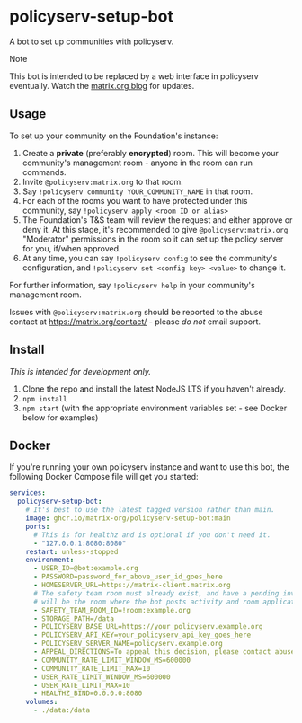 # policyserv-setup-bot

A bot to set up communities with policyserv.

> [!NOTE] 
> This bot is intended to be replaced by a web interface in policyserv eventually. Watch the [matrix.org blog](https://matrix.org/blog/) for updates.

## Usage

To set up your community on the Foundation's instance:

1. Create a **private** (preferably **encrypted**) room. This will become your community's management room - anyone in the room can run commands.
2. Invite `@policyserv:matrix.org` to that room.
3. Say `!policyserv community YOUR_COMMUNITY_NAME` in that room.
4. For each of the rooms you want to have protected under this community, say `!policyserv apply <room ID or alias>`
5. The Foundation's T&S team will review the request and either approve or deny it. At this stage, it's recommended to give `@policyserv:matrix.org` "Moderator" permissions in the room so it can set up the policy server for you, if/when approved.
6. At any time, you can say `!policyserv config` to see the community's configuration, and `!policyserv set <config key> <value>` to change it.

For further information, say `!policyserv help` in your community's management room.

<!-- dev note: we don't link to specific emails here to avoid (further) spam from internet crawlers -->
Issues with `@policyserv:matrix.org` should be reported to the abuse contact at https://matrix.org/contact/ - please *do not* email support.

## Install

*This is intended for development only.*

1. Clone the repo and install the latest NodeJS LTS if you haven't already.
2. `npm install`
3. `npm start` (with the appropriate environment variables set - see Docker below for examples)

## Docker

If you're running your own policyserv instance and want to use this bot, the following Docker Compose file will get you started:

```yaml
services:
  policyserv-setup-bot:
    # It's best to use the latest tagged version rather than main.
    image: ghcr.io/matrix-org/policyserv-setup-bot:main
    ports:
      # This is for healthz and is optional if you don't need it.
      - "127.0.0.1:8080:8080"
    restart: unless-stopped
    environment:
      - USER_ID=@bot:example.org
      - PASSWORD=password_for_above_user_id_goes_here
      - HOMESERVER_URL=https://matrix-client.matrix.org
      # The safety team room must already exist, and have a pending invite for the bot. This
      # will be the room where the bot posts activity and room application requests.
      - SAFETY_TEAM_ROOM_ID=!room:example.org
      - STORAGE_PATH=/data
      - POLICYSERV_BASE_URL=https://your_policyserv.example.org
      - POLICYSERV_API_KEY=your_policyserv_api_key_goes_here
      - POLICYSERV_SERVER_NAME=policyserv.example.org
      - APPEAL_DIRECTIONS=To appeal this decision, please contact abuse@example.org
      - COMMUNITY_RATE_LIMIT_WINDOW_MS=600000
      - COMMUNITY_RATE_LIMIT_MAX=10
      - USER_RATE_LIMIT_WINDOW_MS=600000
      - USER_RATE_LIMIT_MAX=10
      - HEALTHZ_BIND=0.0.0.0:8080
    volumes:
      - ./data:/data
```
